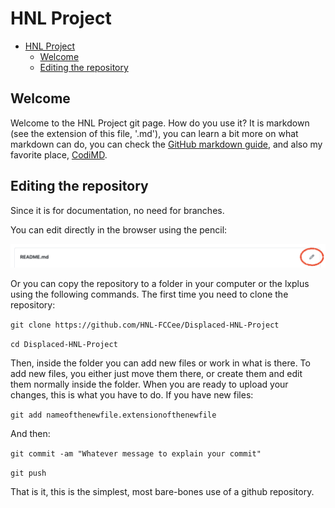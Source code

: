 # HNL Project

- [HNL Project](#hnl-project)
  * [Welcome](#welcome)
  * [Editing the repository](#editing-the-repository)

## Welcome
Welcome to the HNL Project git page.
How do you use it?
It is markdown (see the extension of this file, '.md'), you can learn a bit more on what markdown can do, you can check the [GitHub markdown guide](https://guides.github.com/features/mastering-markdown/), and also my favorite place, [CodiMD](https://codimd.web.cern.ch/). 

## Editing the repository
Since it is for documentation, no need for branches.

You can edit directly in the browser using the pencil:

![Pencil blue](pencil.png?raw=true "Pencil in blue")

Or you can copy the repository to a folder in your computer or the lxplus using the following commands.
The first time you need to clone the repository:

`git clone https://github.com/HNL-FCCee/Displaced-HNL-Project `

`cd Displaced-HNL-Project`

Then, inside the folder you can add new files or work in what is there. To add new files, you either just move them there, or create them and edit them normally inside the folder. When you are ready to upload your changes, this is what you have to do.
If you have new files:

`git add nameofthenewfile.extensionofthenewfile`

And then:

`git commit -am "Whatever message to explain your commit"`

`git push`

That is it, this is the simplest, most bare-bones use of a github repository.
